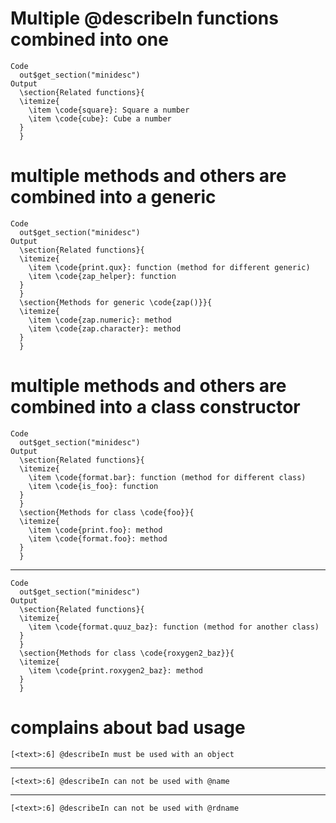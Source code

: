 # Multiple @describeIn functions combined into one

    Code
      out$get_section("minidesc")
    Output
      \section{Related functions}{
      \itemize{
        \item \code{square}: Square a number
        \item \code{cube}: Cube a number
      }
      } 

# multiple methods and others are combined into a generic

    Code
      out$get_section("minidesc")
    Output
      \section{Related functions}{
      \itemize{
        \item \code{print.qux}: function (method for different generic)
        \item \code{zap_helper}: function
      }
      }
      \section{Methods for generic \code{zap()}}{
      \itemize{
        \item \code{zap.numeric}: method
        \item \code{zap.character}: method
      }
      } 

# multiple methods and others are combined into a class constructor

    Code
      out$get_section("minidesc")
    Output
      \section{Related functions}{
      \itemize{
        \item \code{format.bar}: function (method for different class)
        \item \code{is_foo}: function
      }
      }
      \section{Methods for class \code{foo}}{
      \itemize{
        \item \code{print.foo}: method
        \item \code{format.foo}: method
      }
      } 

---

    Code
      out$get_section("minidesc")
    Output
      \section{Related functions}{
      \itemize{
        \item \code{format.quuz_baz}: function (method for another class)
      }
      }
      \section{Methods for class \code{roxygen2_baz}}{
      \itemize{
        \item \code{print.roxygen2_baz}: method
      }
      } 

# complains about bad usage

    [<text>:6] @describeIn must be used with an object

---

    [<text>:6] @describeIn can not be used with @name

---

    [<text>:6] @describeIn can not be used with @rdname

